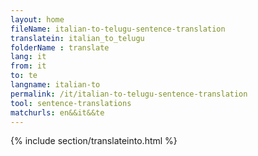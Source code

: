 ```yaml
---
layout: home
fileName: italian-to-telugu-sentence-translation
translatein: italian_to_telugu
folderName : translate
lang: it
from: it
to: te
langname: italian-to
permalink: /it/italian-to-telugu-sentence-translation
tool: sentence-translations
matchurls: en&&it&&te
---
```

{% include section/translateinto.html %}
